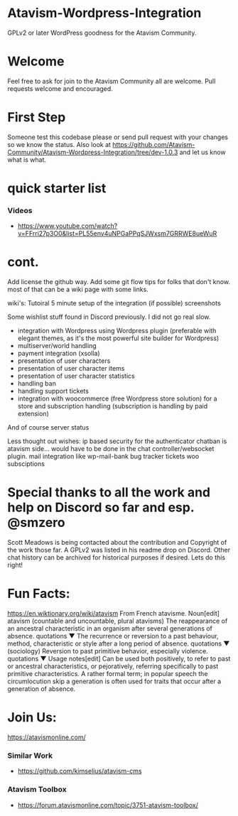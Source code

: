 # Atavism-Wordpress-Integration
GPLv2 or later WordPress goodness for the Atavism Community.

# Welcome
Feel free to ask for join to the Atavism Community all are welcome. Pull requests welcome and encouraged.

# First Step
Someone test this codebase please or send pull request with your changes so we know the status. Also look at https://github.com/Atavism-Community/Atavism-Wordpress-Integration/tree/dev-1.0.3 and let us know what is what.

# quick starter list
### Videos
- https://www.youtube.com/watch?v=FFrri27p3O0&list=PL55env4uNPGaPPqSJWxsm7GRRWE8ueWuR
# cont.
Add license the github way.
Add some git flow tips for folks that don't know.
most of that can be a wiki page with some links.

wiki's:
Tutoiral 5 minute setup of the integration (if possible)
screenshots


Some wishlist stuff found in Discord previously. I did not go real slow.

- integration with Wordpress using Wordpress plugin (preferable with elegant themes, as it's the most powerful site builder for Wordpress)
- multiserver/world handling
- payment integration (xsolla)
- presentation of user characters
- presentation of user character items
- presentation of user character statistics
- handling ban
- handling support tickets
- integration with woocommerce (free Wordpress store solution) for a store and subscription handling (subscription is handling by paid extension)

And of course server status

Less thought out wishes:
ip based security for the authenticator
chatban is atavism side... would have to be done in the chat controller/websocket plugin.
mail integration like wp-mail-bank
bug tracker
tickets
woo subsciptions


# Special thanks to all the work and help on Discord so far and esp. @smzero
Scott Meadows is being contacted about the contribution and Copyright of the work those far. A GPLv2 was listed in his readme drop on Discord.
Other chat history can be archived for historical purposes if desired. Lets do this right!

# Fun Facts:
https://en.wiktionary.org/wiki/atavism
From French atavisme. 
Noun[edit]
atavism (countable and uncountable, plural atavisms) 
The reappearance of an ancestral characteristic in an organism after several generations of absence. quotations ▼
The recurrence or reversion to a past behaviour, method, characteristic or style after a long period of absence. quotations ▼
(sociology) Reversion to past primitive behavior, especially violence. quotations ▼
Usage notes[edit]
Can be used both positively, to refer to past or ancestral characteristics, or pejoratively, referring specifically to past primitive characteristics. 
A rather formal term; in popular speech the circumlocution skip a generation is often used for traits that occur after a generation of absence. 

# Join Us:
https://atavismonline.com/

### Similar Work
- https://github.com/kimselius/atavism-cms

### Atavism Toolbox
- https://forum.atavismonline.com/topic/3751-atavism-toolbox/
